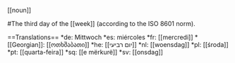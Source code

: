 [[noun]]

#The third day of the [[week]] (according to the ISO 8601 norm).

==Translations==
*de: Mittwoch
*es: miércoles
*fr: [[mercredi]]
*[[Georgian]]: [[ოთხშაბათი]]
*he: [[יום רביעי]]
*nl: [[woensdag]]
*pl: [[środa]]
*pt: [[quarta-feira]]
*sq: [[e mërkurë]]
*sv: [[onsdag]]